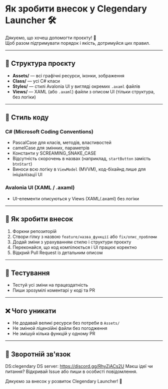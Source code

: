 # Як зробити внесок у Clegendary Launcher 🛠️

Дякуємо, що хочеш допомогти проєкту! 👏  
Щоб разом підтримувати порядок і якість, дотримуйся цих правил.

---

## 📂 Структура проєкту

- **Assets/** — всі графічні ресурси, іконки, зображення  
- **Class/** — усі C# класи
- **Styles/** — стилі Avalonia UI у вигляді окремих `.axaml` файлів  
- **Views/** — XAML (або `.axaml`) файли з описом UI (тільки структура, без логіки)  

---

## 🎨 Стиль коду

### C# (Microsoft Coding Conventions)
- PascalCase для класів, методів, властивостей  
- camelCase для змінних, параметрів  
- Константи у SCREAMING_SNAKE_CASE  
- Відсутність скорочень в назвах (наприклад, `startButton` замість `btnStart`)  
- Виноси всю логіку в `ViewModel` (MVVM), код-біхайнд лише для ініціалізації UI  

### Avalonia UI (XAML / .axaml)
- UI-елементи описуються у Views (XAML/.axaml) без логіки  
---

## 🧰 Як зробити внесок

1. Форкни репозиторій  
2. Створи гілку з назвою `feature/назва_функції` або `fix/опис_проблеми`  
3. Додай зміни з урахуванням стилю і структури проєкту  
4. Переконайся, що код компілюється і UI працює коректно  
5. Відкрий Pull Request із детальним описом  

---

## 🧪 Тестування

- Тестуй усі зміни на працездатність  
- Пиши зрозумілі коментарі у коді та PR  
---

## ❌ Чого уникати

- Не додавай великі ресурси без потреби в `Assets/`  
- Не змінюй ліцензійні файли без погодження  
- Не змішуй кілька функцій у одному PR  

---

## 🤝 Зворотній зв'язок

DS:clegendary
DS server: https://discord.gg/RhyZjACs2U
Маєш ідеї чи питання? Відкривай Issue або пиши в особисті повідомлення.

Дякуємо за внесок у розвиток Clegendary Launcher! 🚀
